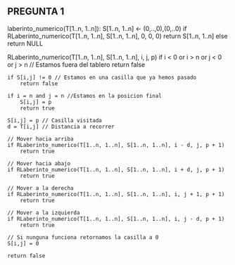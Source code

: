 ## PREGUNTA 1 ##

laberinto_numerico(T[1..n, 1..n]):
    S[1..n, 1..n] <- (0,..,0),(0,..0)
    if RLaberinto_numerico(T[1..n, 1..n], S[1..n, 1..n], 0, 0, 0) 
        return S[1..n, 1..n]
    else
        return NULL

RLaberinto_numerico(T[1..n, 1..n], S[1..n, 1..n], i, j, p)
    if i < 0 or i > n or j < 0 or j > n // Estamos fuera del tablero
        return false

    if S[i,j] != 0 // Estamos en una casilla que ya hemos pasado
        return false
    
    if i = n and j = n //Estamos en la posicion final
        S[i,j] = p
        return true

    S[i,j] = p // Casilla visitada
    d = T[i,j] // Distancia a recorrer

    // Mover hacia arriba
    if RLaberinto_numerico(T[1..n, 1..n], S[1..n, 1..n], i - d, j, p + 1) 
        return true
    
    // Mover hacia abajo
    if RLaberinto_numerico(T[1..n, 1..n], S[1..n, 1..n], i + d, j, p + 1) 
        return true

    // Mover a la derecha
    if RLaberinto_numerico(T[1..n, 1..n], S[1..n, 1..n], i, j + 1, p + 1) 
        return true
    
    // Mover a la izquierda
    if RLaberinto_numerico(T[1..n, 1..n], S[1..n, 1..n], i, j - d, p + 1) 
        return true
        
    // Si nunguna funciona retornamos la casilla a 0
    S[i,j] = 0
    
    return false
    

